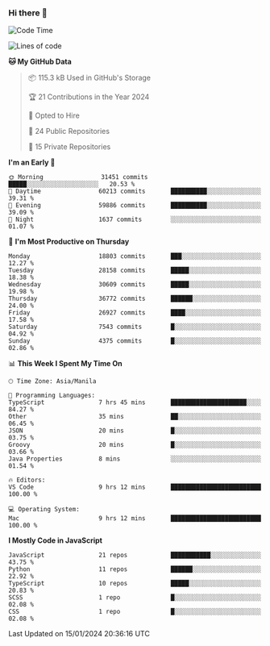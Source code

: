 ### Hi there 👋

<!--START_SECTION:waka-->
![Code Time](http://img.shields.io/badge/Code%20Time-522%20hrs%2044%20mins-blue)

![Lines of code](https://img.shields.io/badge/From%20Hello%20World%20I%27ve%20Written-62.2%20million%20lines%20of%20code-blue)

**🐱 My GitHub Data** 

> 📦 115.3 kB Used in GitHub's Storage 
 > 
> 🏆 21 Contributions in the Year 2024
 > 
> 💼 Opted to Hire
 > 
> 📜 24 Public Repositories 
 > 
> 🔑 15 Private Repositories 
 > 
**I'm an Early 🐤** 

```text
🌞 Morning                31451 commits       █████░░░░░░░░░░░░░░░░░░░░   20.53 % 
🌆 Daytime                60213 commits       ██████████░░░░░░░░░░░░░░░   39.31 % 
🌃 Evening                59886 commits       ██████████░░░░░░░░░░░░░░░   39.09 % 
🌙 Night                  1637 commits        ░░░░░░░░░░░░░░░░░░░░░░░░░   01.07 % 
```
📅 **I'm Most Productive on Thursday** 

```text
Monday                   18803 commits       ███░░░░░░░░░░░░░░░░░░░░░░   12.27 % 
Tuesday                  28158 commits       █████░░░░░░░░░░░░░░░░░░░░   18.38 % 
Wednesday                30609 commits       █████░░░░░░░░░░░░░░░░░░░░   19.98 % 
Thursday                 36772 commits       ██████░░░░░░░░░░░░░░░░░░░   24.00 % 
Friday                   26927 commits       ████░░░░░░░░░░░░░░░░░░░░░   17.58 % 
Saturday                 7543 commits        █░░░░░░░░░░░░░░░░░░░░░░░░   04.92 % 
Sunday                   4375 commits        █░░░░░░░░░░░░░░░░░░░░░░░░   02.86 % 
```


📊 **This Week I Spent My Time On** 

```text
🕑︎ Time Zone: Asia/Manila

💬 Programming Languages: 
TypeScript               7 hrs 45 mins       █████████████████████░░░░   84.27 % 
Other                    35 mins             ██░░░░░░░░░░░░░░░░░░░░░░░   06.45 % 
JSON                     20 mins             █░░░░░░░░░░░░░░░░░░░░░░░░   03.75 % 
Groovy                   20 mins             █░░░░░░░░░░░░░░░░░░░░░░░░   03.66 % 
Java Properties          8 mins              ░░░░░░░░░░░░░░░░░░░░░░░░░   01.54 % 

🔥 Editors: 
VS Code                  9 hrs 12 mins       █████████████████████████   100.00 % 

💻 Operating System: 
Mac                      9 hrs 12 mins       █████████████████████████   100.00 % 
```

**I Mostly Code in JavaScript** 

```text
JavaScript               21 repos            ███████████░░░░░░░░░░░░░░   43.75 % 
Python                   11 repos            ██████░░░░░░░░░░░░░░░░░░░   22.92 % 
TypeScript               10 repos            █████░░░░░░░░░░░░░░░░░░░░   20.83 % 
SCSS                     1 repo              █░░░░░░░░░░░░░░░░░░░░░░░░   02.08 % 
CSS                      1 repo              █░░░░░░░░░░░░░░░░░░░░░░░░   02.08 % 
```




 Last Updated on 15/01/2024 20:36:16 UTC
<!--END_SECTION:waka-->
